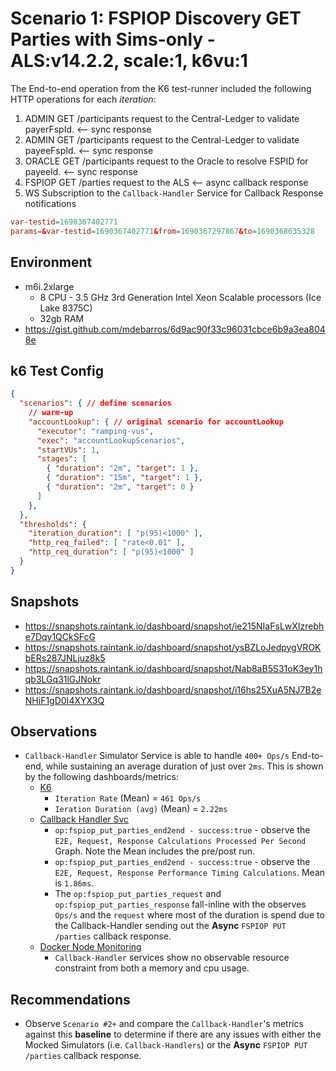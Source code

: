 # Scenario 1: FSPIOP Discovery GET Parties with Sims-only - ALS:v14.2.2, scale:1, k6vu:1

The End-to-end operation from the K6 test-runner included the following HTTP operations for each *iteration*:

1. ADMIN GET /participants request to the Central-Ledger to validate payerFspId. <-- sync response
2. ADMIN GET /participants request to the Central-Ledger to validate payeeFspId. <-- sync response
3. ORACLE GET /participants request to the Oracle to resolve FSPID for payeeId. <-- sync response
4. FSPIOP GET /parties request to the ALS <-- async callback response
5. WS Subscription to the `Callback-Handler` Service for Callback Response notifications

```conf
var-testid=1690367402771
params=&var-testid=1690367402771&from=1690367297867&to=1690368635328
```

## Environment

- m6i.2xlarge
  - 8 CPU - 3.5 GHz 3rd Generation Intel Xeon Scalable processors (Ice Lake 8375C)
  - 32gb RAM
- https://gist.github.com/mdebarros/6d9ac90f33c96031cbce6b9a3ea8048e

## k6 Test Config

```json
{
  "scenarios": { // define scenarios
    // warm-up
    "accountLookup": { // original scenario for accountLookup
      "executor": "ramping-vus",
      "exec": "accountLookupScenarios",
      "startVUs": 1,
      "stages": [
        { "duration": "2m", "target": 1 },
        { "duration": "15m", "target": 1 },
        { "duration": "2m", "target": 0 }
      ]
    },
  },
  "thresholds": {
    "iteration_duration": [ "p(95)<1000" ],
    "http_req_failed": [ "rate<0.01" ],
    "http_req_duration": [ "p(95)<1000" ]
  }
}
```

## Snapshots

- https://snapshots.raintank.io/dashboard/snapshot/ie215NIaFsLwXIzrebhe7Dqy1QCkSFcG
- https://snapshots.raintank.io/dashboard/snapshot/ysBZLoJedpygVROKbERs287JNLjuz8k5
- https://snapshots.raintank.io/dashboard/snapshot/Nab8aB5S31oK3ey1hqb3LGq31lGJNokr
- https://snapshots.raintank.io/dashboard/snapshot/i16hs25XuA5NJ7B2eNHiF1gD0I4XYX3Q

## Observations

- `Callback-Handler` Simulator Service is able to handle `400+ Ops/s` End-to-end, while sustaining an average duration of just over `2ms`. This is shown by the following dashboards/metrics:
  - [K6](./images/Official%20k6%20Test%20Result.png)
    - `Iteration Rate` (Mean) = `461 Ops/s`
    - `Ieration Duration (avg)` (Mean) = `2.22ms`
  - [Callback Handler Svc](./images/Supporting%20Services%20-%20Callback%20Hander%20Service.png)
    - `op:fspiop_put_parties_end2end - success:true` - observe the `E2E, Request, Response Calculations Processed Per Second` Graph. Note the Mean includes the pre/post run.
    - `op:fspiop_put_parties_end2end - success:true` - observe the `E2E, Request, Response Performance Timing Calculations`. Mean is `1.86ms`.
    - The `op:fspiop_put_parties_request` and `op:fspiop_put_parties_response` fall-inline with the observes `Ops/s` and the `request` where most of the duration is spend due to the Callback-Handler sending out the **Async** `FSPIOP PUT /parties` callback response.
  - [Docker Node Monitoring](./images/docker-prometheus-monitoring.png)
    - `Callback-Handler` services show no observable resource constraint from both a memory and cpu usage.

## Recommendations

- Observe `Scenario #2+` and compare the `Callback-Handler`'s metrics against this **baseline** to determine if there are any issues with either the Mocked Simulators (i.e. `Callback-Handlers`) or the **Async** `FSPIOP PUT /parties` callback response.
